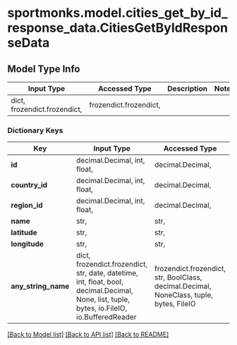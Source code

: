 # sportmonks.model.cities_get_by_id_response_data.CitiesGetByIdResponseData

## Model Type Info
Input Type | Accessed Type | Description | Notes
------------ | ------------- | ------------- | -------------
dict, frozendict.frozendict,  | frozendict.frozendict,  |  | 

### Dictionary Keys
Key | Input Type | Accessed Type | Description | Notes
------------ | ------------- | ------------- | ------------- | -------------
**id** | decimal.Decimal, int, float,  | decimal.Decimal,  |  | [optional] 
**country_id** | decimal.Decimal, int, float,  | decimal.Decimal,  |  | [optional] 
**region_id** | decimal.Decimal, int, float,  | decimal.Decimal,  |  | [optional] 
**name** | str,  | str,  |  | [optional] 
**latitude** | str,  | str,  |  | [optional] 
**longitude** | str,  | str,  |  | [optional] 
**any_string_name** | dict, frozendict.frozendict, str, date, datetime, int, float, bool, decimal.Decimal, None, list, tuple, bytes, io.FileIO, io.BufferedReader | frozendict.frozendict, str, BoolClass, decimal.Decimal, NoneClass, tuple, bytes, FileIO | any string name can be used but the value must be the correct type | [optional]

[[Back to Model list]](../../README.md#documentation-for-models) [[Back to API list]](../../README.md#documentation-for-api-endpoints) [[Back to README]](../../README.md)

